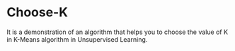 # Choose-K
It is a demonstration of an algorithm that helps you to choose the value of K in K-Means algorithm in Unsupervised Learning.
